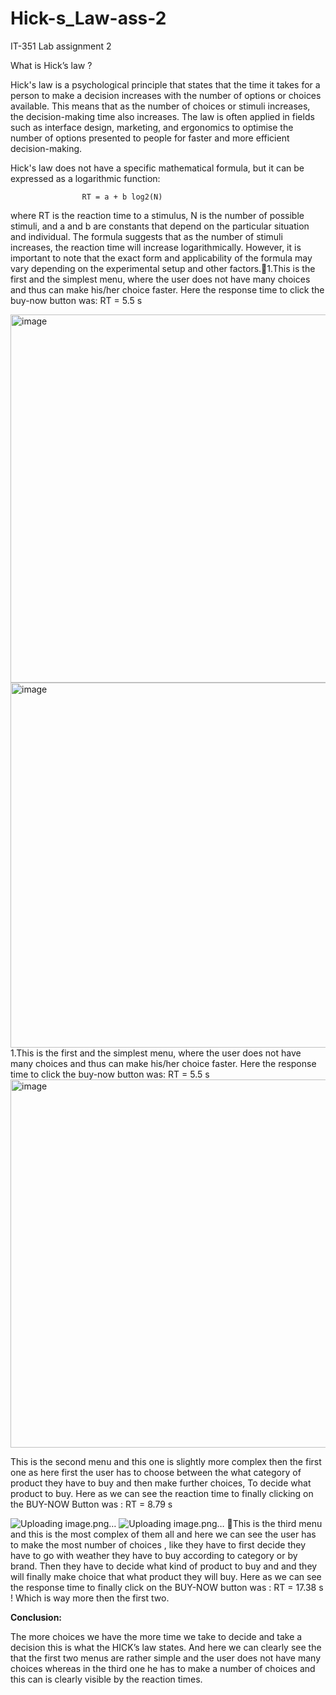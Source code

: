 # Hick-s_Law-ass-2
IT-351 
Lab assignment 2 

What is Hick’s law ? 

Hick's law is a psychological principle that states that the time it takes for a person to make a decision increases with the number of options or choices available. This means that as the number of choices or stimuli increases, the decision-making time also increases. The law is often applied in fields such as interface design, marketing, and ergonomics to optimise the number of options presented to people for faster and more efficient decision-making.

Hick's law does not have a specific mathematical formula, but it can be expressed as a logarithmic function:

					RT = a + b log2(N)

where RT is the reaction time to a stimulus, N is the number of possible stimuli, and a and b are constants that depend on the particular situation and individual. The formula suggests that as the number of stimuli increases, the reaction time will increase logarithmically. However, it is important to note that the exact form and applicability of the formula may vary depending on the experimental setup and other factors.1.This is the first and the simplest menu, where the user does not have many choices and thus can make his/her choice faster.
Here the response time to click the buy-now button was:
RT = 5.5 s

<img width="589" alt="image" src="https://user-images.githubusercontent.com/100905828/218651685-2201933a-afe6-4ccb-8825-9033450e7562.png">
<img width="584" alt="image" src="https://user-images.githubusercontent.com/100905828/218651965-7bcb34bc-59e3-4136-b35b-d5aa9e538157.png">
1.This is the first and the simplest menu, where the user does not have many choices and thus can make his/her choice faster.
Here the response time to click the buy-now button was:
RT = 5.5 s


<img width="589" alt="image" src="https://user-images.githubusercontent.com/100905828/218651963-5c1c7971-8053-4449-883e-e3356affe7c4.png">

This is the second menu and this one is slightly more complex then the first one as here first the user has to choose between the what category of product they have to buy and then make further choices,
To decide what product to buy.
Here as we can see the reaction time to finally clicking on the BUY-NOW Button was :
RT = 8.79 s

![Uploading image.png…]()
![Uploading image.png…]()
This is the third menu and this is the most complex of them all and here we can see the user has to make the most number of choices , like they have to first decide they have to go with weather they have to buy according to category or by brand.
Then they have to decide what kind of product  to buy and and they will finally make choice that what product they will buy.
Here as we can see the response time to finally click on the BUY-NOW button was :
RT = 17.38 s ! 
Which is way more then the first two.


**Conclusion:**

The more choices we have the more time we take to decide and take a decision this is what the HICK’s law states. And here we can clearly see the that the first two menus are rather simple and the user does not have many choices whereas in the third one he has to make a number of choices and this can is clearly visible by the reaction times.
